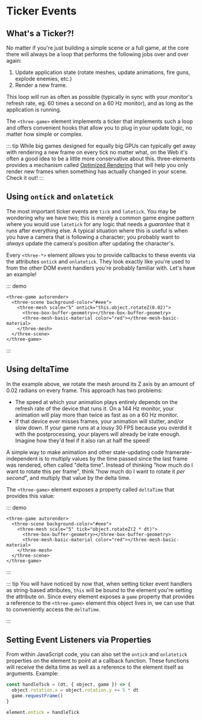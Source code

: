 # Ticker Events

## What's a Ticker?!

No matter if you're just building a simple scene or a full game, at the core there will always be a loop that performs the following jobs over and over again:

1. Update application state (rotate meshes, update animations, fire guns, explode enemies, etc.)
2. Render a new frame.

This loop will run as often as possible (typically in sync with your monitor's refresh rate, eg. 60 times a second on a 60 Hz monitor), and as long as the application is running.

The `<three-game>` element implements a ticker that implements such a loop and offers convenient hooks that allow you to plug in your update logic, no matter how simple or complex.

::: tip
While big games designed for equally big GPUs can typically get away with rendering a new frame on every tick no matter what, on the Web it's often a good idea to be a little more conservative about this. three-elements provides a mechanism called [Optimized Rendering](/advanced/optimized-rendering) that will help you only render new frames when something has actually changed in your scene. Check it out!
:::

## Using `ontick` and `onlatetick`

The most important ticker events are `tick` and `latetick`. You may be wondering why we have two; this is merely a common game engine pattern where you would use `latetick` for any logic that needs a _guarantee_ that it runs after everything else. A typical situation where this is useful is when you have a camera that is following a character; you probably want to _always_ update the camera's position after updating the character's.

Every `<three-*>` element allows you to provide callbacks to these events via the attributes `ontick` and `onlatetick`. They look exactly like you're used to from the other DOM event handlers you're probably familiar with. Let's have an example!

::: demo

```html{3}
<three-game autorender>
  <three-scene background-color="#eee">
    <three-mesh scale="5" ontick="this.object.rotateZ(0.02)">
      <three-box-buffer-geometry></three-box-buffer-geometry>
      <three-mesh-basic-material color="red"></three-mesh-basic-material>
    </three-mesh>
  </three-scene>
</three-game>
```

:::

## Using deltaTime

In the example above, we rotate the mesh around its Z axis by an amount of 0.02 radians on every frame. This approach has two problems:

- The speed at which your animation plays entirely depends on the refresh rate of the device that runs it. On a 144 Hz monitor, your animation will play more than twice as fast as on a 60 Hz monitor.
- If that device ever misses frames, your animation will stutter, and/or slow down. If your game runs at a lousy 30 FPS because you overdid it with the postprocessing, your players will already be irate enough. Imagine how they'd feel if it also ran at half the speed!

A simple way to make animation and other state-updating code framerate-independent is to multiply values by the time passed since the last frame was rendered, often called "delta time". Instead of thinking "how much do I want to rotate this per frame", think "how much do I want to rotate it _per second_", and multiply that value by the delta time.

The `<three-game>` element exposes a property called `deltaTime` that provides this value:

::: demo

```html{3}
<three-game autorender>
  <three-scene background-color="#eee">
    <three-mesh scale="5" tick="object.rotateZ(2 * dt)">
      <three-box-buffer-geometry></three-box-buffer-geometry>
      <three-mesh-basic-material color="red"></three-mesh-basic-material>
    </three-mesh>
  </three-scene>
</three-game>
```

:::

::: tip
You will have noticed by now that, when setting ticker event handlers as string-based attributes, `this` will be bound to the element you're setting the attribute on. Since every element exposes a `game` property that provides a reference to the `<three-game>` element this object lives in, we can use that to conveniently access the `deltaTime`.

:::

## Setting Event Listeners via Properties

From within JavaScript code, you can also set the `ontick` and `onlatetick` properties on the element to point at a callback function. These functions will receive the delta time as well as a reference to the element itself as arguments. Example:

```js
const handleTick = (dt, { object, game }) => {
  object.rotation.x = object.rotation.y += 5 * dt
  game.requestFrame()
}

element.ontick = handleTick
```
